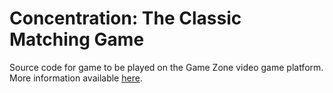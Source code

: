 # Concentration: The Classic Matching Game

Source code for game to be played on the Game Zone video game platform. More information available [here](https://github.com/Shane-Lester99/Game-Zone).
